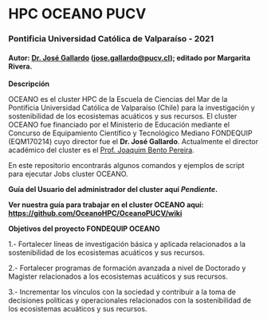 # HPC OCEANO PUCV
### Pontificia Universidad Católica de Valparaíso - 2021
#### Autor: [Dr. José Gallardo](https://github.com/DrJoseGallardo) (jose.gallardo@pucv.cl); editado por Margarita Rivera.

**Descripción**

OCEANO es el cluster HPC de la Escuela de Ciencias del Mar de la Pontificia Universidad Católica de Valparaíso (Chile) para la investigación y sostenibilidad de los ecosistemas acuáticos y sus recursos. El cluster OCEANO fue financiado por el Ministerio de Educación mediante el Concurso de Equipamiento Científico y Tecnológico Mediano FONDEQUIP (EQM170214) cuyo director fue el **Dr. José Gallardo**. Actualmente el director académico del cluster es el [Prof. Joaquim Bento Pereira](https://github.com/jpbento).

En este repositorio encontrarás algunos comandos y ejemplos de script para ejecutar Jobs cluster OCEANO.

**Guía del Usuario del administrador del cluster aquí *Pendiente*.**

**Ver nuestra guía para trabajar en el cluster OCEANO aquí: https://github.com/OceanoHPC/OceanoPUCV/wiki**

**Objetivos del proyecto FONDEQUIP OCEANO**  

1.- Fortalecer líneas de investigación básica y aplicada relacionados a la sostenibilidad de los ecosistemas acuáticos y sus recursos.

2.- Fortalecer programas de formación avanzada a nivel de Doctorado y Magister relacionados a los ecosistemas acuáticos y sus recursos.

3.- Incrementar los vínculos con la sociedad y contribuir a la toma de decisiones políticas y operacionales relacionados con la sostenibilidad de los ecosistemas acuáticos y sus recursos.



